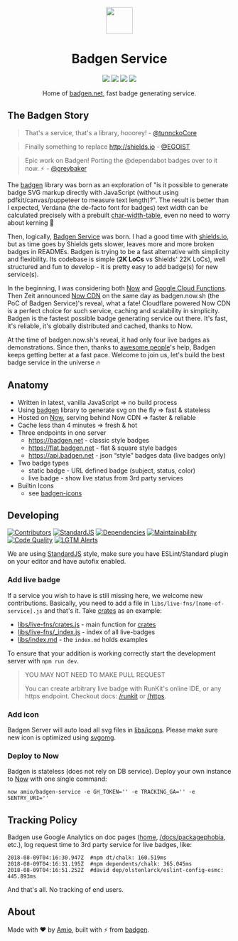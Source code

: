 <p align="center">
    <img height="60px" width="60px" src="https://badgen.net/static/badgen-logo.svg" />
    <h1 align="center">Badgen Service</h1>
</p>

<p align="center">
    <a href="https://status.badgen.net/"><img src="https://badgen.net/uptime-robot/week/m780862024-50db2c44c703e5c68d6b1ebb?label=past%20week%20uptime" /></a>
    <a href="https://stats.uptimerobot.com/z6nqBfYGB/780862024"><img src="https://badgen.net/uptime-robot/response/m780862024-50db2c44c703e5c68d6b1ebb" /></a>
    <a href="LICENSE.md"><img src="https://badgen.net/github/license/amio/badgen-service" /></a>
    <a href="https://twitter.com/badgen_net"><img src="https://badgen.net/badge//@badgen_net/1DA1F2?icon=twitter" /></a>
</p>

<p align="center">Home of <a href="https://badgen.net">badgen.net</a>, fast badge generating service.</p>

## The Badgen Story

> That's a service, that's a library, hooorey!  - [@tunnckoCore](https://github.com/amio/badgen-service/pull/17)

> Finally something to replace http://shields.io - [@EGOIST](https://twitter.com/_egoistlily/status/1024202206185119744)

> Epic work on Badgen! Porting the @dependabot badges over to it now. ⚡️ - [@greybaker](https://twitter.com/greybaker/status/1023253585021333504)

The [badgen](https://github.com/amio/badgen) library was born as an exploration of "is it possible to generate badge SVG markup directly with JavaScript (without using pdfkit/canvas/puppeteer to measure text length)?". The result is better than I expected, Verdana (the de-facto font for badges) text width can be calculated precisely with a prebuilt [char-width-table](https://github.com/amio/badgen/blob/master/lib/widths-verdana-110.json), even no need to worry about kerning 🤯

Then, logically, [Badgen Service](https://badgen.net) was born. I had a good time with [shields.io](https://shields.io), but as time goes by Shields gets slower, leaves more and more broken badges in READMEs. Badgen is trying to be a fast alternative with simplicity and flexibility. Its codebase is simple (<b title="cloc . --exclude-dir node_modules --match-f '.js$'">2K LoCs</b> vs Shields' 22K LoCs), well structured and fun to develop - it is pretty easy to add badge(s) for new service(s).

In the beginning, I was considering both [Now](https://zeit.co/now) and [Google Cloud Functions](https://cloud.google.com/functions/). Then Zeit announced [Now CDN](https://zeit.co/blog/now-cdn) on the same day as badgen.now.sh (the PoC of Badgen Service)'s reveal, what a fate! Cloudflare powered Now CDN is a perfect choice for such service, caching and scalability in simplicity. Badgen is the fastest possible badge generating service out there. It's fast, it's reliable, it's globally distributed and cached, thanks to Now.

At the time of badgen.now.sh's reveal, it had only four live badges as demonstrations. Since then, thanks to [awesome people](https://github.com/amio/badgen-service/graphs/contributors)'s help, Badgen keeps getting better at a fast pace. Welcome to join us, let's build the best badge service in the universe 🔥

## Anatomy

- Written in latest, vanilla JavaScript => no build process
- Using [badgen](https://github.com/amio/badgen) library to generate svg on the fly => fast & stateless
- Hosted on [Now][now-href], serving behind Now CDN => faster & reliable
- Cache less than 4 minutes => fresh & hot
- Three endpoints in one server
    - https://badgen.net - classic style badges
    - https://flat.badgen.net - flat & square style badges
    - https://api.badgen.net - json “style” badges data (live badges only)
- Two badge types
    - static badge - URL defined badge (subject, status, color)
    - live badge - show live status from 3rd party services
- Builtin Icons
    - see [badgen-icons](https://github.com/badgen/badgen-icons)

## Developing

[![Contributors][contributors-src]][contributors-href]
[![StandardJS][standard-src]][standard-href]
[![Dependencies][dependencies-src]][dependencies-href]
[![Maintainability][maintainability-src]][maintainability-href]
[![Code Quality][codequality-src]][codequality-href]
[![LGTM Alerts][alerts-src]][alerts-href]

We are using [StandardJS][standard-href] style, make sure you have ESLint/Standard plugin on your editor and have autofix enabled.

### Add live badge

If a service you wish to have is still missing here, we welcome new contributions. Basically, you need to add a file in `libs/live-fns/[name-of-service].js` and that's it. Take [crates](https://badgen.net/#crates) as an example:

- [libs/live-fns/crates.js](libs/live-fns/crates.js) - main function for [crates](https://badgen.net/#crates)
- [libs/live-fns/_index.js](libs/live-fns/_index.js) - index of all live-badges
- [libs/index.md](libs/index.md) - the `index.md` holds examples

To ensure that your addition is working correctly start the development server with `npm run dev`.

> YOU MAY NOT NEED TO MAKE PULL REQUEST
>
> You can create arbitrary live badge with RunKit's online IDE, or any https endpoint. Checkout docs: [/runkit](https://badgen.net/docs/runkit) or [/https](https://badgen.net/docs/https).

### Add icon

Badgen Server will auto load all svg files in [libs/icons](libs/icons/). Please make sure new icon is optimized using [svgomg](https://jakearchibald.github.io/svgomg/).

### Deploy to Now

Badgen is stateless (does not rely on DB service). Deploy your own instance to [Now][now-href] with one single command:
```
now amio/badgen-service -e GH_TOKEN='' -e TRACKING_GA='' -e SENTRY_URI=''
```

## Tracking Policy

Badgen use Google Analytics on doc pages ([home](https://badgen.net), [/docs/packagephobia](https://badgen.net/docs/packagephobia), etc.), log request time to 3rd party service for live badges, like:
```
2018-08-09T04:16:30.947Z  #npm dt/chalk: 160.519ms
2018-08-09T04:16:31.195Z  #npm dependents/chalk: 365.045ms
2018-08-09T04:16:51.252Z  #david dep/olstenlarck/eslint-config-esmc: 445.893ms
```

And that's all. No tracking of end users.

## About

Made with ❤️ by [Amio](https://github.com/amio),
built with ⚡️ from [badgen](https://github.com/amio/badgen).

[dependencies-src]: https://badgen.net/david/dep/amio/badgen-service?label=deps
[dependencies-href]: https://david-dm.org/amio/badgen-service
[standard-src]: https://badgen.net/badge/code%20style/standard/pink
[standard-href]: https://standardjs.com
[maintainability-src]: https://badgen.net/codeclimate/maintainability/amio/badgen-service
[maintainability-href]: https://codeclimate.com/github/amio/badgen-service
[codequality-src]: https://badgen.net/lgtm/grade/javascript/g/amio/badgen-service
[codequality-href]: https://lgtm.com/projects/g/amio/badgen-service/context:javascript
[alerts-src]: https://badgen.net/lgtm/alerts/g/amio/badgen-service
[alerts-href]: https://lgtm.com/projects/g/amio/badgen-service/alerts/
[contributors-src]: https://badgen.net/github/contributors/amio/badgen-service
[contributors-href]: https://github.com/amio/badgen-service/graphs/contributors
[now-href]: https://zeit.co/now
